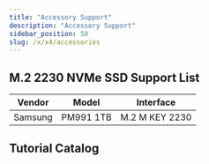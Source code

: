 ```yaml
---
title: "Accessory Support"
description: "Accessory Support"
sidebar_position: 50
slug: /x/x4/accessories
---
```


## M.2 2230 NVMe SSD Support List

| Vendor  | Model     | Interface      |
| ------- | --------- | -------------- |
| Samsung | PM991 1TB | M.2 M KEY 2230 |

## Tutorial Catalog

<!-- <DocCardList /> -->
